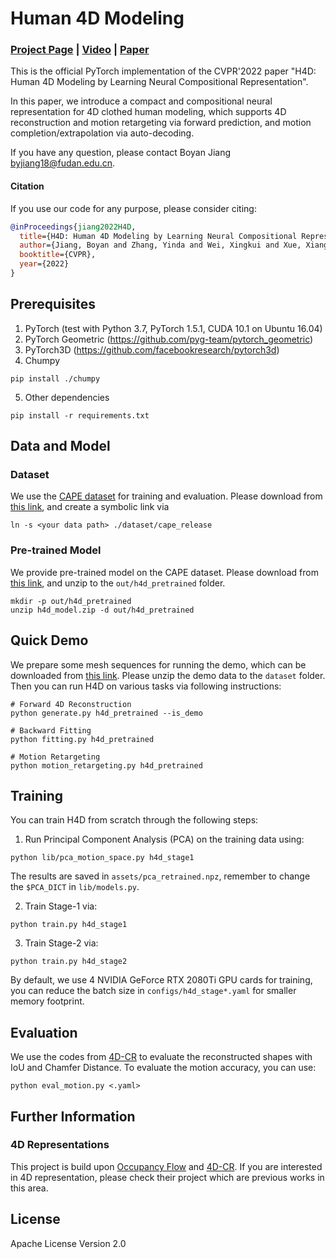 # Human 4D Modeling

### [Project Page](https://boyanjiang.github.io/H4D/) | [Video](https://youtu.be/ZT_3BsTOY9A) | [Paper](https://arxiv.org/pdf/2203.01247.pdf)
This is the official PyTorch implementation of the CVPR'2022 paper 
"H4D: Human 4D Modeling by Learning Neural Compositional Representation".

In this paper, we introduce a compact and compositional neural representation for 4D clothed human modeling, 
which supports 4D reconstruction and motion retargeting via forward prediction, 
and motion completion/extrapolation via auto-decoding.

If you have any question, please contact Boyan Jiang  <byjiang18@fudan.edu.cn>.

#### Citation
If you use our code for any purpose, please consider citing:
```bibtex
@inProceedings{jiang2022H4D,
  title={H4D: Human 4D Modeling by Learning Neural Compositional Representation},
  author={Jiang, Boyan and Zhang, Yinda and Wei, Xingkui and Xue, Xiangyang and Fu, Yanwei},
  booktitle={CVPR},
  year={2022}
}
```

## Prerequisites
1. PyTorch (test with Python 3.7, PyTorch 1.5.1, CUDA 10.1 on Ubuntu 16.04)
2. PyTorch Geometric (https://github.com/pyg-team/pytorch_geometric)
3. PyTorch3D (https://github.com/facebookresearch/pytorch3d)
4. Chumpy
```
pip install ./chumpy
```
5. Other dependencies
```
pip install -r requirements.txt
```

## Data and Model
### Dataset
We use the [CAPE dataset](https://cape.is.tuebingen.mpg.de/media/upload/CAPE_paper.pdf) 
for training and evaluation. Please download from [this link](https://cape.is.tue.mpg.de),
and create a symbolic link via
```
ln -s <your data path> ./dataset/cape_release
```


### Pre-trained Model
We provide pre-trained model on the CAPE dataset. 
Please download from [this link](https://drive.google.com/file/d/1nou4Rh6Z1DGWiGy6SsbhSUOqzg8fJ3Wp/view?usp=sharing), 
and unzip to the `out/h4d_pretrained` folder.
```
mkdir -p out/h4d_pretrained
unzip h4d_model.zip -d out/h4d_pretrained
```

## Quick Demo
We prepare some mesh sequences for running the demo, which can be downloaded from [this link](https://drive.google.com/file/d/1Ye8UTSUu32LNm_qYW_FziZlGpaxb6ULl/view?usp=sharing).
Please unzip the demo data to the `dataset` folder. 
Then you can run H4D on various tasks via following instructions:

```
# Forward 4D Reconstruction
python generate.py h4d_pretrained --is_demo

# Backward Fitting
python fitting.py h4d_pretrained

# Motion Retargeting
python motion_retargeting.py h4d_pretrained
```


## Training
You can train H4D from scratch through the following steps:
1. Run Principal Component Analysis (PCA) on the training data using:
```
python lib/pca_motion_space.py h4d_stage1
```
The results are saved in `assets/pca_retrained.npz`,
remember to change the `$PCA_DICT` in `lib/models.py`.

2. Train Stage-1 via:
```
python train.py h4d_stage1
```

3. Train Stage-2 via:
```
python train.py h4d_stage2
```

By default, we use 4 NVIDIA GeForce RTX 2080Ti GPU cards for training,
you can reduce the batch size in `configs/h4d_stage*.yaml` 
for smaller memory footprint.


## Evaluation
We use the codes from [4D-CR](https://github.com/BoyanJIANG/4D-Compositional-Representation)
to evaluate the reconstructed shapes with IoU and Chamfer Distance. 
To evaluate the motion accuracy, you can use:
```
python eval_motion.py <.yaml>
```

## Further Information
### 4D Representations
This project is build upon 
[Occupancy Flow](https://github.com/autonomousvision/occupancy_flow) 
and 
[4D-CR](https://github.com/BoyanJIANG/4D-Compositional-Representation).
If you are interested in 4D representation, please check their project which are previous works in this area.

## License
Apache License Version 2.0